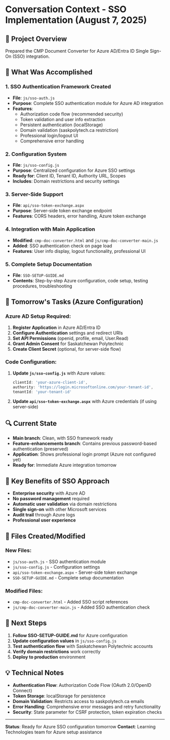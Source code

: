 # Conversation Context - SSO Implementation (August 7, 2025)

## 🎯 Project Overview
Prepared the CMP Document Converter for Azure AD/Entra ID Single Sign-On (SSO) integration.

## 🔧 What Was Accomplished

### 1. **SSO Authentication Framework Created**
- **File**: `js/sso-auth.js`
- **Purpose**: Complete SSO authentication module for Azure AD integration
- **Features**:
  - Authorization code flow (recommended security)
  - Token validation and user info extraction
  - Persistent authentication (localStorage)
  - Domain validation (saskpolytech.ca restriction)
  - Professional login/logout UI
  - Comprehensive error handling

### 2. **Configuration System**
- **File**: `js/sso-config.js`
- **Purpose**: Centralized configuration for Azure SSO settings
- **Ready for**: Client ID, Tenant ID, Authority URL, Scopes
- **Includes**: Domain restrictions and security settings

### 3. **Server-Side Support**
- **File**: `api/sso-token-exchange.aspx`
- **Purpose**: Server-side token exchange endpoint
- **Features**: CORS headers, error handling, Azure token exchange

### 4. **Integration with Main Application**
- **Modified**: `cmp-doc-converter.html` and `js/cmp-doc-converter-main.js`
- **Added**: SSO authentication check on page load
- **Features**: User info display, logout functionality, professional UI

### 5. **Complete Setup Documentation**
- **File**: `SSO-SETUP-GUIDE.md`
- **Contents**: Step-by-step Azure configuration, code setup, testing procedures, troubleshooting

## 🎯 Tomorrow's Tasks (Azure Configuration)

### Azure AD Setup Required:
1. **Register Application** in Azure AD/Entra ID
2. **Configure Authentication** settings and redirect URIs
3. **Set API Permissions** (openid, profile, email, User.Read)
4. **Grant Admin Consent** for Saskatchewan Polytechnic
5. **Create Client Secret** (optional, for server-side flow)

### Code Configuration:
1. **Update `js/sso-config.js`** with Azure values:
   ```javascript
   clientId: 'your-azure-client-id',
   authority: 'https://login.microsoftonline.com/your-tenant-id',
   tenantId: 'your-tenant-id'
   ```

2. **Update `api/sso-token-exchange.aspx`** with Azure credentials (if using server-side)

## 🔍 Current State
- **Main branch**: Clean, with SSO framework ready
- **Feature-enhancements branch**: Contains previous password-based authentication (preserved)
- **Application**: Shows professional login prompt (Azure not configured yet)
- **Ready for**: Immediate Azure integration tomorrow

## 🚀 Key Benefits of SSO Approach
- **Enterprise security** with Azure AD
- **No password management** required
- **Automatic user validation** via domain restrictions
- **Single sign-on** with other Microsoft services
- **Audit trail** through Azure logs
- **Professional user experience**

## 📁 Files Created/Modified

### New Files:
- `js/sso-auth.js` - SSO authentication module
- `js/sso-config.js` - Configuration settings
- `api/sso-token-exchange.aspx` - Server-side token exchange
- `SSO-SETUP-GUIDE.md` - Complete setup documentation

### Modified Files:
- `cmp-doc-converter.html` - Added SSO script references
- `js/cmp-doc-converter-main.js` - Added SSO authentication check

## 🎯 Next Steps
1. **Follow SSO-SETUP-GUIDE.md** for Azure configuration
2. **Update configuration values** in `js/sso-config.js`
3. **Test authentication flow** with Saskatchewan Polytechnic accounts
4. **Verify domain restrictions** work correctly
5. **Deploy to production** environment

## 💡 Technical Notes
- **Authentication Flow**: Authorization Code Flow (OAuth 2.0/OpenID Connect)
- **Token Storage**: localStorage for persistence
- **Domain Validation**: Restricts access to saskpolytech.ca emails
- **Error Handling**: Comprehensive error messages and retry functionality
- **Security**: State parameter for CSRF protection, token expiration checks

---

**Status**: Ready for Azure SSO configuration tomorrow
**Contact**: Learning Technologies team for Azure setup assistance